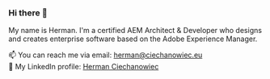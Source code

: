 ### Hi there 👋

My name is Herman. I'm a certified AEM Architect & Developer who designs and creates enterprise software based on the Adobe Experience Manager.

📫 You can reach me via email: herman@ciechanowiec.eu <br>
💼 My LinkedIn profile: [Herman Ciechanowiec](https://www.linkedin.com/in/ciechanowiec/)<br/>
